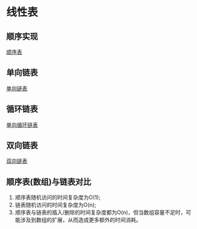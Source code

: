# 线性表

## 顺序实现
[顺序表](ListTable.c)

## 单向链表
[单向链表](LinkedList.c)

## 循环链表
[单向循环链表](CircularLinkedList.c)

## 双向链表 
[双向链表](DoubleLinkedList.c)

## 顺序表(数组)与链表对比
1. 顺序表随机访问的时间复杂度为O(1);
2. 链表随机访问的时间复杂度为O(n);
3. 顺序表与链表的插入/删除的时间复杂度都为O(n)，但当数组容量不足时，可能涉及到数组的扩展，从而造成更多额外的时间消耗。